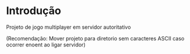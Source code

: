 # Introdução
Projeto de jogo multiplayer em servidor autoritativo 

(Recomendação: Mover projeto para diretorio sem caracteres ASCII caso ocorrer enoent ao ligar servidor)